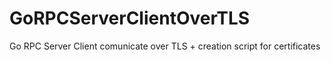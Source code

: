 # GoRPCServerClientOverTLS
Go RPC Server Client comunicate over TLS + creation script for certificates
